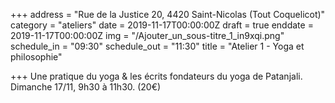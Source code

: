 +++
address = "Rue de la Justice 20, 4420 Saint-Nicolas (Tout Coquelicot)"
category = "ateliers"
date = 2019-11-17T00:00:00Z
draft = true
enddate = 2019-11-17T00:00:00Z
img = "/Ajouter_un_sous-titre_1_in9xqi.png"
schedule_in = "09:30"
schedule_out = "11:30"
title = "Atelier 1 - Yoga et philosophie"

+++
Une pratique du yoga & les écrits fondateurs du yoga de Patanjali. Dimanche 17/11, 9h30 à 11h30. (20€)
